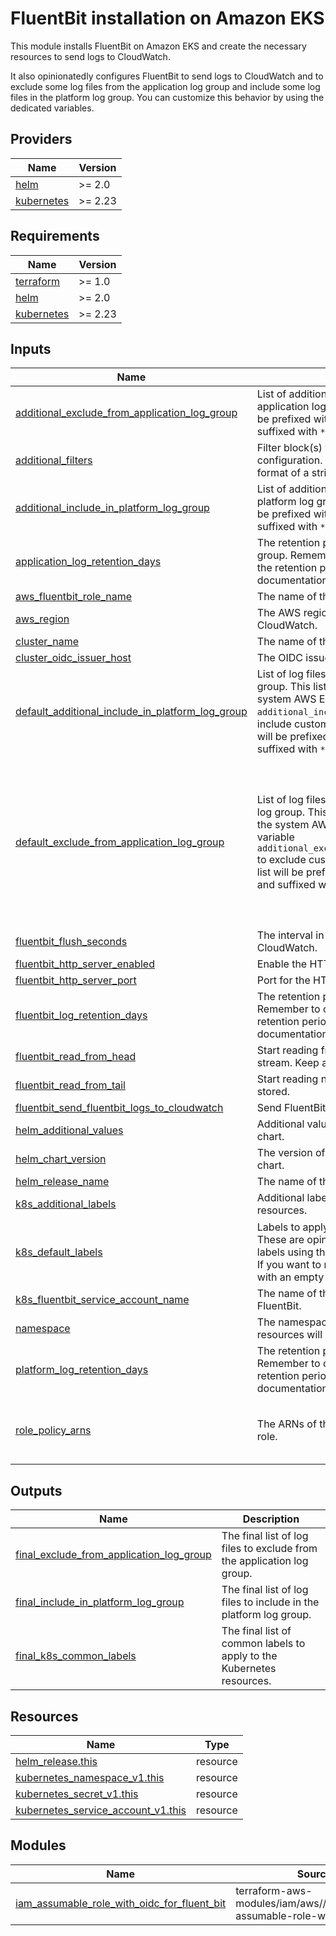 # FluentBit installation on Amazon EKS

This module installs FluentBit on Amazon EKS and create the necessary resources to send logs to CloudWatch.

It also opinionatedly configures FluentBit to send logs to CloudWatch and to exclude some log files from the application log group and include some log files in the platform log group. You can customize this behavior by using the dedicated variables.

<!-- BEGIN_TF_DOCS -->
## Providers

| Name | Version |
|------|---------|
| <a name="provider_helm"></a> [helm](#provider\_helm) | >= 2.0 |
| <a name="provider_kubernetes"></a> [kubernetes](#provider\_kubernetes) | >= 2.23 |

## Requirements

| Name | Version |
|------|---------|
| <a name="requirement_terraform"></a> [terraform](#requirement\_terraform) | >= 1.0 |
| <a name="requirement_helm"></a> [helm](#requirement\_helm) | >= 2.0 |
| <a name="requirement_kubernetes"></a> [kubernetes](#requirement\_kubernetes) | >= 2.23 |

## Inputs

| Name | Description | Type | Default | Required |
|------|-------------|------|---------|:--------:|
| <a name="input_additional_exclude_from_application_log_group"></a> [additional\_exclude\_from\_application\_log\_group](#input\_additional\_exclude\_from\_application\_log\_group) | List of additional log files to exclude from the application log group. The element of this list will be prefixed with `/var/log/containers/` and suffixed with `*.log`. | `list(string)` | `[]` | no |
| <a name="input_additional_filters"></a> [additional\_filters](#input\_additional\_filters) | Filter block(s) to add to the FluentBit configuration. The filter block(s) must be in the format of a string. | `string` | `""` | no |
| <a name="input_additional_include_in_platform_log_group"></a> [additional\_include\_in\_platform\_log\_group](#input\_additional\_include\_in\_platform\_log\_group) | List of additional log files to include in the platform log group. The element of this list will be prefixed with `/var/log/containers/` and suffixed with `*.log`. | `list(string)` | `[]` | no |
| <a name="input_application_log_retention_days"></a> [application\_log\_retention\_days](#input\_application\_log\_retention\_days) | The retention period for the application log group. Remember to check the valid values for the retention period in the AWS CloudWatch documentation. | `number` | `30` | no |
| <a name="input_aws_fluentbit_role_name"></a> [aws\_fluentbit\_role\_name](#input\_aws\_fluentbit\_role\_name) | The name of the IAM role for FluentBit. | `string` | `"fluentbit"` | no |
| <a name="input_aws_region"></a> [aws\_region](#input\_aws\_region) | The AWS region used to send logs to CloudWatch. | `string` | n/a | yes |
| <a name="input_cluster_name"></a> [cluster\_name](#input\_cluster\_name) | The name of the EKS cluster. | `string` | n/a | yes |
| <a name="input_cluster_oidc_issuer_host"></a> [cluster\_oidc\_issuer\_host](#input\_cluster\_oidc\_issuer\_host) | The OIDC issuer host for the EKS cluster. | `string` | n/a | yes |
| <a name="input_default_additional_include_in_platform_log_group"></a> [default\_additional\_include\_in\_platform\_log\_group](#input\_default\_additional\_include\_in\_platform\_log\_group) | List of log files to include in the platform log group. This list is intended for the log files of the system AWS EKS applications, use the variable `additional_include_in_platform_log_group` to include custom log files. The element of this list will be prefixed with `/var/log/containers/` and suffixed with `*.log`. | `list(string)` | <pre>[<br>  "ebs-csi-controller",<br>  "ebs-csi-node",<br>  "efs-csi-controller",<br>  "efs-csi-node"<br>]</pre> | no |
| <a name="input_default_exclude_from_application_log_group"></a> [default\_exclude\_from\_application\_log\_group](#input\_default\_exclude\_from\_application\_log\_group) | List of log files to exclude from the application log group. This list is intended for the log files of the system AWS EKS applications, use the variable `additional_exclude_from_application_log_group` to exclude custom log files. The element of this list will be prefixed with `/var/log/containers/` and suffixed with `*.log`. | `list(string)` | <pre>[<br>  "aws-load-balancer-controller",<br>  "aws-node",<br>  "cluster-autoscaler-aws-cluster-autoscaler",<br>  "coredns",<br>  "ebs-csi-controller",<br>  "ebs-csi-node",<br>  "efs-csi-controller",<br>  "efs-csi-node",<br>  "kube-proxy",<br>  "metric-server-metrics-server"<br>]</pre> | no |
| <a name="input_fluentbit_flush_seconds"></a> [fluentbit\_flush\_seconds](#input\_fluentbit\_flush\_seconds) | The interval in seconds to flush the logs to CloudWatch. | `number` | `15` | no |
| <a name="input_fluentbit_http_server_enabled"></a> [fluentbit\_http\_server\_enabled](#input\_fluentbit\_http\_server\_enabled) | Enable the HTTP server for fluentbit. | `bool` | `false` | no |
| <a name="input_fluentbit_http_server_port"></a> [fluentbit\_http\_server\_port](#input\_fluentbit\_http\_server\_port) | Port for the HTTP server. | `number` | `2020` | no |
| <a name="input_fluentbit_log_retention_days"></a> [fluentbit\_log\_retention\_days](#input\_fluentbit\_log\_retention\_days) | The retention period for the FluentBit log group. Remember to check the valid values for the retention period in the AWS CloudWatch documentation. | `number` | `3` | no |
| <a name="input_fluentbit_read_from_head"></a> [fluentbit\_read\_from\_head](#input\_fluentbit\_read\_from\_head) | Start reading from the beginning of the log stream. Keep also the entries already stored. | `string` | `"Off"` | no |
| <a name="input_fluentbit_read_from_tail"></a> [fluentbit\_read\_from\_tail](#input\_fluentbit\_read\_from\_tail) | Start reading new entries. Skip entries already stored. | `string` | `"On"` | no |
| <a name="input_fluentbit_send_fluentbit_logs_to_cloudwatch"></a> [fluentbit\_send\_fluentbit\_logs\_to\_cloudwatch](#input\_fluentbit\_send\_fluentbit\_logs\_to\_cloudwatch) | Send FluentBit logs to CloudWatch. | `bool` | `true` | no |
| <a name="input_helm_additional_values"></a> [helm\_additional\_values](#input\_helm\_additional\_values) | Additional values to be passed to the Helm chart. | `list(string)` | `[]` | no |
| <a name="input_helm_chart_version"></a> [helm\_chart\_version](#input\_helm\_chart\_version) | The version of the aws-for-fluent-bit Helm chart. | `string` | `"0.1.32"` | no |
| <a name="input_helm_release_name"></a> [helm\_release\_name](#input\_helm\_release\_name) | The name of the Helm release. | `string` | `"fluentbit"` | no |
| <a name="input_k8s_additional_labels"></a> [k8s\_additional\_labels](#input\_k8s\_additional\_labels) | Additional labels to apply to the kubernetes resources. | `map(string)` | `{}` | no |
| <a name="input_k8s_default_labels"></a> [k8s\_default\_labels](#input\_k8s\_default\_labels) | Labels to apply to the kubernetes resources. These are opinionated labels, you can add more labels using the variable `additional_k8s_labels`. If you want to remove a label, you can override it with an empty map(string). | `map(string)` | <pre>{<br>  "managed-by": "terraform",<br>  "scope": "fluentbit"<br>}</pre> | no |
| <a name="input_k8s_fluentbit_service_account_name"></a> [k8s\_fluentbit\_service\_account\_name](#input\_k8s\_fluentbit\_service\_account\_name) | The name of the Kubernetes service account for FluentBit. | `string` | `"fluentbit"` | no |
| <a name="input_namespace"></a> [namespace](#input\_namespace) | The namespace in which the Fluent Bit resources will be created. | `string` | `"amazon-cloudwatch"` | no |
| <a name="input_platform_log_retention_days"></a> [platform\_log\_retention\_days](#input\_platform\_log\_retention\_days) | The retention period for the platform log group. Remember to check the valid values for the retention period in the AWS CloudWatch documentation. | `number` | `14` | no |
| <a name="input_role_policy_arns"></a> [role\_policy\_arns](#input\_role\_policy\_arns) | The ARNs of the policies to attach to the IAM role. | `list(string)` | <pre>[<br>  "arn:aws:iam::aws:policy/AWSXrayWriteOnlyAccess",<br>  "arn:aws:iam::aws:policy/CloudWatchAgentServerPolicy"<br>]</pre> | no |

## Outputs

| Name | Description |
|------|-------------|
| <a name="output_final_exclude_from_application_log_group"></a> [final\_exclude\_from\_application\_log\_group](#output\_final\_exclude\_from\_application\_log\_group) | The final list of log files to exclude from the application log group. |
| <a name="output_final_include_in_platform_log_group"></a> [final\_include\_in\_platform\_log\_group](#output\_final\_include\_in\_platform\_log\_group) | The final list of log files to include in the platform log group. |
| <a name="output_final_k8s_common_labels"></a> [final\_k8s\_common\_labels](#output\_final\_k8s\_common\_labels) | The final list of common labels to apply to the Kubernetes resources. |

## Resources

| Name | Type |
|------|------|
| [helm_release.this](https://registry.terraform.io/providers/hashicorp/helm/latest/docs/resources/release) | resource |
| [kubernetes_namespace_v1.this](https://registry.terraform.io/providers/hashicorp/kubernetes/latest/docs/resources/namespace_v1) | resource |
| [kubernetes_secret_v1.this](https://registry.terraform.io/providers/hashicorp/kubernetes/latest/docs/resources/secret_v1) | resource |
| [kubernetes_service_account_v1.this](https://registry.terraform.io/providers/hashicorp/kubernetes/latest/docs/resources/service_account_v1) | resource |

## Modules

| Name | Source | Version |
|------|--------|---------|
| <a name="module_iam_assumable_role_with_oidc_for_fluent_bit"></a> [iam\_assumable\_role\_with\_oidc\_for\_fluent\_bit](#module\_iam\_assumable\_role\_with\_oidc\_for\_fluent\_bit) | terraform-aws-modules/iam/aws//modules/iam-assumable-role-with-oidc | ~> 5.0 |


<!-- END_TF_DOCS -->
